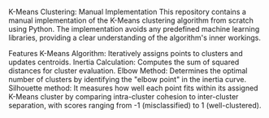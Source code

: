 K-Means Clustering: Manual Implementation
This repository contains a manual implementation of the K-Means clustering algorithm from scratch using Python. The implementation avoids any predefined machine learning libraries, providing a clear understanding of the algorithm's inner workings.

Features
K-Means Algorithm: Iteratively assigns points to clusters and updates centroids.
Inertia Calculation: Computes the sum of squared distances for cluster evaluation.
Elbow Method: Determines the optimal number of clusters by identifying the "elbow point" in the inertia curve.
Silhouette method: It measures how well each point fits within its assigned K-Means cluster by comparing intra-cluster cohesion to inter-cluster separation, with scores ranging from -1 (misclassified) to 1 (well-clustered).
